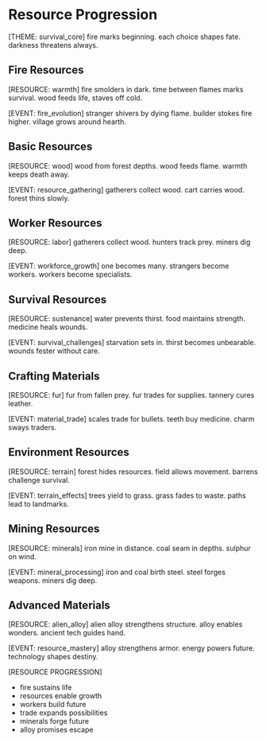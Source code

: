 # Resource Progression

[THEME: survival_core]
fire marks beginning.
each choice shapes fate.
darkness threatens always.

## Fire Resources
[RESOURCE: warmth]
fire smolders in dark.
time between flames marks survival.
wood feeds life, staves off cold.

[EVENT: fire_evolution]
stranger shivers by dying flame.
builder stokes fire higher.
village grows around hearth.

## Basic Resources
[RESOURCE: wood]
wood from forest depths.
wood feeds flame.
warmth keeps death away.

[EVENT: resource_gathering]
gatherers collect wood.
cart carries wood.
forest thins slowly.

## Worker Resources
[RESOURCE: labor]
gatherers collect wood.
hunters track prey.
miners dig deep.

[EVENT: workforce_growth]
one becomes many.
strangers become workers.
workers become specialists.

## Survival Resources
[RESOURCE: sustenance]
water prevents thirst.
food maintains strength.
medicine heals wounds.

[EVENT: survival_challenges]
starvation sets in.
thirst becomes unbearable.
wounds fester without care.

## Crafting Materials
[RESOURCE: fur]
fur from fallen prey.
fur trades for supplies.
tannery cures leather.

[EVENT: material_trade]
scales trade for bullets.
teeth buy medicine.
charm sways traders.

## Environment Resources
[RESOURCE: terrain]
forest hides resources.
field allows movement.
barrens challenge survival.

[EVENT: terrain_effects]
trees yield to grass.
grass fades to waste.
paths lead to landmarks.

## Mining Resources
[RESOURCE: minerals]
iron mine in distance.
coal seam in depths.
sulphur on wind.

[EVENT: mineral_processing]
iron and coal birth steel.
steel forges weapons.
miners dig deep.

## Advanced Materials
[RESOURCE: alien_alloy]
alien alloy strengthens structure.
alloy enables wonders.
ancient tech guides hand.

[EVENT: resource_mastery]
alloy strengthens armor.
energy powers future.
technology shapes destiny.

[RESOURCE PROGRESSION]
- fire sustains life
- resources enable growth
- workers build future
- trade expands possibilities
- minerals forge future
- alloy promises escape 